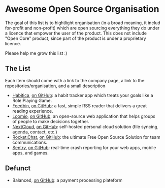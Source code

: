 # Awesome Open Source Organisation

The goal of this list is to hightlight organisation (in a broad meaning, it includ for-profit and non-profit) which are open sourcing everything they do under a licence that empower the user of the product. This does not include "Open Core" product, since part of the product is under a proprietary licence.

Please help me grow this list :)

## The List

Each item should come with a link to the company page, a link to the repositories/organisation, and a small description

- [Habitica](https://habitica.com/), [on GitHub](https://github.com/HabitRPG): a habit tracker app which treats your goals like a Role Playing Game. 
- [Feedbin](https://feedbin.com/), [on GitHub](https://github.com/feedbin): a fast, simple RSS reader that delivers a great reading experience.
- [Loomio](https://www.loomio.org/), [on GitHub](https://github.com/loomio): an open-source web application that helps groups of people to make decisions together.
- [NextCloud](https://nextcloud.com/), [on GitHub](https://github.com/nextcloud): self-hosted personal cloud solution (file syncing, agenda, contact, etc.)
- [Rocket.Chat](https://rocket.chat/), [on GitHub](https://github.com/RocketChat): the ultimate Free Open Source Solution for team communications.
- [Sentry](https://sentry.io), [on GitHub](https://github.com/getsentry): real-time crash reporting for your web apps, mobile apps, and games.

## Defunct

- Balanced, [on GitHub](https://github.com/balanced): a payment processing plateform

